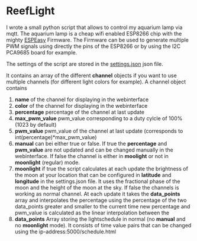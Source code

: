# ReefLight
I wrote a small python script that allows to control my aquarium lamp via mqtt.
The aquarium lamp is a cheap wifi enabled ESP8266 chip with the mighty
[ESPEasy](https://www.letscontrolit.com/wiki/index.php/ESPEasy) Firmware.
The Firmware can be used to generate multiple PWM signals using directly the pins of the ESP8266 
or by using the I2C PCA9685 board for example.

The settings of the script are stored in the [settings.json](reeflight_control_script/settings.json) json file.

It contains an array of the different **channel** objects if you want to use multiple channels
(for different light colors for example).
A channel object contains
1. **name** of the channel for displaying in the webinterface
2. **color** of the channel for displaying in the webinterface
3. **percentage** percentage of the channel at last update
4. **max_pwm_value** pwm_value corresponding to a duty cylcle of 100% (1023 by default)
5. **pwm_value** pwm_value of the channel at last update (corresponds to int(percentage)*max_pwm_value)
6. **manual** can bei either true or false. If true the **percentage** and **pwm_value** are not 
updated and can be changed manually in the webinterface. If false the channel is either in 
**moolight** or not in **moonlight** (regular) mode.
7. **moonlight**
if true the script calculates at each update the brightness of the moon at your location that can be 
configured in **latitude** and **longitude** in the settings.json file. It uses the fractional phase of the moon and the height
of the moon at the sky.
If false the channels is working as normal channel. At each update it takes the **data_points** array and interpolates the 
percentage using the percentage of the two data_points greater and smaller to the current time
new percentage and pwm_value is calculated as the linear interpolation between the 
8. **data_points**
Array storing the lightschedule in normal (no **manual** and no **moonlight** mode). 
It consists of time value pairs that can be changed using the ip-address:5000/schedule.html
